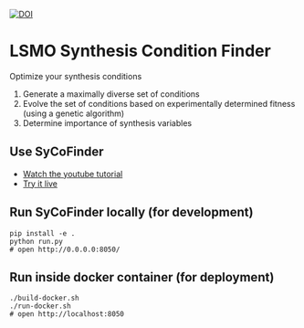 [![DOI](https://zenodo.org/badge/139702936.svg)](https://zenodo.org/badge/latestdoi/139702936)

# LSMO Synthesis Condition Finder

Optimize your synthesis conditions

 1. Generate a maximally diverse set of conditions
 1. Evolve the set of conditions based on experimentally determined fitness (using a genetic algorithm)
 1. Determine importance of synthesis variables

## Use SyCoFinder

 * [Watch the youtube tutorial](https://youtu.be/i8i4HmEEw4Y)
 * [Try it live](https://www.materialscloud.org/work/tools/sycofinder)

## Run SyCoFinder locally (for development)

```
pip install -e .
python run.py
# open http://0.0.0.0:8050/
```

## Run inside docker container (for deployment)

```
./build-docker.sh
./run-docker.sh
# open http://localhost:8050
```
